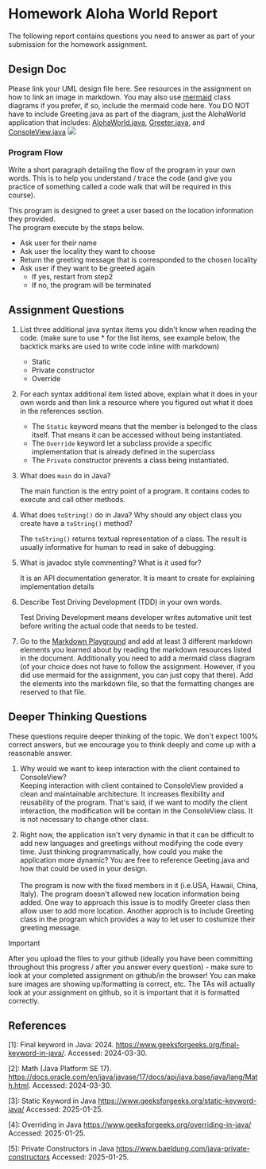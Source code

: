 # Homework Aloha World Report

The following report contains questions you need to answer as part of your submission for the homework assignment. 


## Design Doc
Please link your UML design file here. See resources in the assignment on how to
link an image in markdown. You may also use [mermaid] class diagrams if you prefer, if so, include the mermaid code here.  You DO NOT have to include Greeting.java as part of the diagram, just the AlohaWorld application that includes: [AlohaWorld.java], [Greeter.java], and [ConsoleView.java]
[![](https://mermaid.ink/img/pako:eNp9VF1v2jAU_SuWn0BNEAmQJnmYFqXdGimDqdBV3Zgqk7iJ22B3junGEP3tc76G-UpewPcen3N9fH03MGIxhi6MMpTnVwQlHC3nFMivjAAvYym6ZzyLwaaKF99FLpAgEVgiQjtTwQlNfvwEiCd5F7wxEu-Q-o6g063C2zlVFXxGc5bhbwT_ViX0WuKJUJSBaYQoxRxMfW88vr49BwtJLt6ret5BOPG9MJg9PE6-zoLJeKpsUjSbqtRjJViM0RJ3uqDiOokIWYQyItYSRag4hkQpjl5uV9RLCpO6YMGkIqLHwFcpIT5zjIWUqt0ESb1W_TwwrtwiPVFNq92qOKg8g5KTKiCriz42cM-6BlYEz3ld0N14914QtCH8m2DstQGCmRc-tAGurj95d-HssblOxcDagY5y3m57WgOqCyq45c5bL1vJ7VEfvIOL8kJPspeJujsAyiNCJjRbHyN1pY4qd4ru4-QNc05iDFKUp7583Uc17yD41wpleWeyeMaRAGzxfKpNd3DBzusqxRVdIyFqRx00sDJVdP3D3ghwwV2O85OwpuFd4HOMRINSd-_DKiaowSXmclTFcs6Vj2UORYrl24Cu_Bsj_jKHc7qVOLSSR1zTCLqCr7AGOVslKXSfpElytXqNpWo9JP9HXxH9ztiy2SKX0N3AP9C1zZ5jjgzHdCzHGTmWrcE1dPWh0-9djgamZfcNw7YG5uVWg39LBqNnGcbANvv2sN-3RkN7oEEcE8H4l3pKFz_bf8EbxU0?type=png)](https://mermaid.live/edit#pako:eNp9VF1v2jAU_SuWn0BNEAmQJnmYFqXdGimDqdBV3Zgqk7iJ22B3junGEP3tc76G-UpewPcen3N9fH03MGIxhi6MMpTnVwQlHC3nFMivjAAvYym6ZzyLwaaKF99FLpAgEVgiQjtTwQlNfvwEiCd5F7wxEu-Q-o6g063C2zlVFXxGc5bhbwT_ViX0WuKJUJSBaYQoxRxMfW88vr49BwtJLt6ret5BOPG9MJg9PE6-zoLJeKpsUjSbqtRjJViM0RJ3uqDiOokIWYQyItYSRag4hkQpjl5uV9RLCpO6YMGkIqLHwFcpIT5zjIWUqt0ESb1W_TwwrtwiPVFNq92qOKg8g5KTKiCriz42cM-6BlYEz3ld0N14914QtCH8m2DstQGCmRc-tAGurj95d-HssblOxcDagY5y3m57WgOqCyq45c5bL1vJ7VEfvIOL8kJPspeJujsAyiNCJjRbHyN1pY4qd4ru4-QNc05iDFKUp7583Uc17yD41wpleWeyeMaRAGzxfKpNd3DBzusqxRVdIyFqRx00sDJVdP3D3ghwwV2O85OwpuFd4HOMRINSd-_DKiaowSXmclTFcs6Vj2UORYrl24Cu_Bsj_jKHc7qVOLSSR1zTCLqCr7AGOVslKXSfpElytXqNpWo9JP9HXxH9ztiy2SKX0N3AP9C1zZ5jjgzHdCzHGTmWrcE1dPWh0-9djgamZfcNw7YG5uVWg39LBqNnGcbANvv2sN-3RkN7oEEcE8H4l3pKFz_bf8EbxU0)



### Program Flow
Write a short paragraph detailing the flow of the program in your own words. This is to help you understand / trace the code (and give you practice of something called a code walk that will be required in this course).

This program is designed to greet a user based on the location information they provided.<br>
The program execute by the steps below.<br>
* Ask user for their name
* Ask user the locality they want to choose
* Return the greeting message that is corresponded to the chosen locality 
* Ask user if they want to be greeted again
   * If yes, restart from step2
   * If no, the program will be terminated

## Assignment Questions

1. List three additional java syntax items you didn't know when reading the code.  (make sure to use * for the list items, see example below, the backtick marks are used to write code inline with markdown)
   
   * Static
   * Private constructor
   * Override

2. For each syntax additional item listed above, explain what it does in your own words and then link a resource where you figured out what it does in the references section. 

    * The `Static` keyword means that the member is belonged to the class itself. That means it can be accessed without being instantiated.
    * The `Override` keyword let a subclass provide a specific implementation that is already defined in the superclass
    * The `Private` constructor prevents a class being instantiated. 

3. What does `main` do in Java? 

    The main function is the entry point of a program. It contains codes to execute and call other methods.

4. What does `toString()` do in Java? Why should any object class you create have a `toString()` method?

    The `toString()` returns textual representation of a class. The result is usually informative for human to read in sake of debugging.

5. What is javadoc style commenting? What is it used for? 

    It is an API documentation generator. It is meant to create for explaining implementation details 

6. Describe Test Driving Development (TDD) in your own words. 

    Test Driving Development means developer writes automative unit test before writing the actual code that needs to be tested.  

7. Go to the [Markdown Playground](MarkdownPlayground.md) and add at least 3 different markdown elements you learned about by reading the markdown resources listed in the document. Additionally you need to add a mermaid class diagram (of your choice does not have to follow the assignment. However, if you did use mermaid for the assignment, you can just copy that there). Add the elements into the markdown file, so that the formatting changes are reserved to that file. 


## Deeper Thinking Questions

These questions require deeper thinking of the topic. We don't expect 100% correct answers, but we encourage you to think deeply and come up with a reasonable answer. 


1. Why would we want to keep interaction with the client contained to ConsoleView?
   <br>Keeping interaction with client contained to ConsoleView provided a clean and maintainable architecture. It increases flexibility and reusability of the program. That's said, if we want to modify the client interaction, the modification will be contain in the ConsoleView class. It is not necessary to change other class.


2. Right now, the application isn't very dynamic in that it can be difficult to add new languages and greetings without modifying the code every time. Just thinking programmatically,  how could you make the application more dynamic? You are free to reference Geeting.java and how that could be used in your design.
   <br><br>The program is now with the fixed members in it (i.e.USA, Hawaii, China, Italy). The program doesn't allowed new location information being added. One way to approach this issue is to modify Greeter class then allow user to add more location. Another approch is to include Greeting class in the program which provides a way to let user to costumize their greeting message.


> [!IMPORTANT]
>  After you upload the files to your github (ideally you have been committing throughout this progress / after you answer every question) - make sure to look at your completed assignment on github/in the browser! You can make sure images are showing up/formatting is correct, etc. The TAs will actually look at your assignment on github, so it is important that it is formatted correctly.


## References

[1]: Final keyword in Java: 2024. https://www.geeksforgeeks.org/final-keyword-in-java/. Accessed: 2024-03-30. 

[2]: Math (Java Platform SE 17). https://docs.oracle.com/en/java/javase/17/docs/api/java.base/java/lang/Math.html. Accessed: 2024-03-30.

[3]: Static Keyword in Java https://www.geeksforgeeks.org/static-keyword-java/ Accessed: 2025-01-25.

[4]: Overriding in Java https://www.geeksforgeeks.org/overriding-in-java/ Accessed: 2025-01-25.

[5]: Private Constructors in Java https://www.baeldung.com/java-private-constructors Accessed: 2025-01-25.


<!-- This is a comment, below this link the links in the document are placed here to make ti easier to read. This is an optional style for markdown, and often as a student you will include the links inline. for example [mermaid](https://mermaid.js.org/intro/syntax-reference.html) -->
[mermaid]: https://mermaid.js.org/intro/syntax-reference.html
[AlohaWorld.java]: src/main/java/student/AlohaWorld.java
[Greeter.java]: src/main/java/student/Greeter.java
[ConsoleView.java]: src/main/java/student/ConsoleView.java